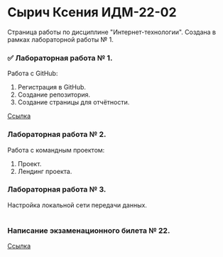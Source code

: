 # Сырич Ксения ИДМ-22-02
Страница работы по дисциплине "Интернет-технологии". Создана в рамках лабораторной работы № 1.

### ✅ Лабораторная работа № 1.

Работа с GitHub: 
1. Регистрация в GitHub.
2. Создание репозитория.
3. Создание страницы для отчётности.

[Ссылка](https://github.com/kxenki/IT_SyrichKseniia_22-02)

### Лабораторная работа № 2.

Работа с командным проектом:
1. Проект.
2. Лендинг проекта.

### Лабораторная работа № 3.

Настройка локальной сети передачи данных.

#
### Написание экзаменационного билета № 22.

[Ссылка](https://github.com/stankin/inet-2022/wiki/exam22)
